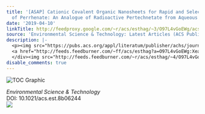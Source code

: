 ```yaml
---
title: '[ASAP] Cationic Covalent Organic Nanosheets for Rapid and Selective Capture
  of Perrhenate: An Analogue of Radioactive Pertechnetate from Aqueous Solution'
date: '2019-04-10'
linkTitle: http://feedproxy.google.com/~r/acs/esthag/~3/O97L4vGoEWg/acs.est.8b06244
source: 'Environmental Science & Technology: Latest Articles (ACS Publications)'
description: |-
  <p><img src="https://pubs.acs.org/appl/literatum/publisher/achs/journals/content/esthag/0/esthag.ahead-of-print/acs.est.8b06244/20190410/images/medium/es-2018-06244f_0005.gif" alt="TOC Graphic"/></p><div><cite>Environmental Science & Technology</cite></div><div>DOI: 10.1021/acs.est.8b06244</div><div class="feedflare">
  <a href="http://feeds.feedburner.com/~ff/acs/esthag?a=O97L4vGoEWg:XeaNivU06js:yIl2AUoC8zA"><img src="http://feeds.feedburner.com/~ff/acs/esthag?d=yIl2AUoC8zA" border="0"></img></a>
  </div><img src="http://feeds.feedburner.com/~r/acs/esthag/~4/O97L4vGoEWg" height="1" width="1" ...
disable_comments: true
---
```

<p><img src="https://pubs.acs.org/appl/literatum/publisher/achs/journals/content/esthag/0/esthag.ahead-of-print/acs.est.8b06244/20190410/images/medium/es-2018-06244f_0005.gif" alt="TOC Graphic"/></p><div><cite>Environmental Science & Technology</cite></div><div>DOI: 10.1021/acs.est.8b06244</div><div class="feedflare">
<a href="http://feeds.feedburner.com/~ff/acs/esthag?a=O97L4vGoEWg:XeaNivU06js:yIl2AUoC8zA"><img src="http://feeds.feedburner.com/~ff/acs/esthag?d=yIl2AUoC8zA" border="0"></img></a>
</div><img src="http://feeds.feedburner.com/~r/acs/esthag/~4/O97L4vGoEWg" height="1" width="1" ...